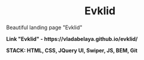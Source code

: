 <h1><center>Evklid</center></h1>
<p>Beautiful landing page "Evklid"</p>
<p><strong>Link "Evklid" - https://vladabelaya.github.io/evklid/</p>
<p><strong>STACK:</strong> HTML, CSS, JQuery UI, Swiper, JS, BEM, Git</p>
